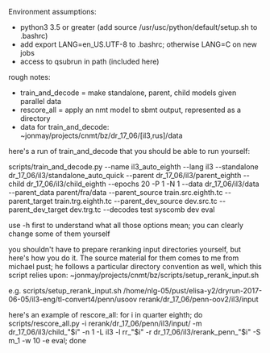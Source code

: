 Environment assumptions:

* python3 3.5 or greater (add source /usr/usc/python/default/setup.sh to .bashrc)
* add export LANG=en_US.UTF-8 to .bashrc; otherwise LANG=C on new jobs
* access to qsubrun in path (included here)

rough notes:

* train_and_decode = make standalone, parent, child models given parallel data
* rescore_all = apply an nmt model to sbmt output, represented as a directory
* data for train_and_decode: ~jonmay/projects/cnmt/bz/dr_17_06/[il3,rus]/data

here's a run of train_and_decode that you should be able to run yourself:

scripts/train_and_decode.py --name il3_auto_eighth --lang il3 --standalone dr_17_06/il3/standalone_auto_quick --parent dr_17_06/il3/parent_eighth --child dr_17_06/il3/child_eighth --epochs 20 -P 1 -N 1 --data dr_17_06/il3/data --parent_data parent/fra/data --parent_source train.src.eighth.tc --parent_target train.trg.eighth.tc --parent_dev_source dev.src.tc --parent_dev_target dev.trg.tc --decodes test syscomb dev eval


use -h first to understand what all those options mean; you can clearly change some of them yourself

you shouldn't have to prepare reranking input directories yourself, but here's how you do it. The source material for them comes to me from michael pust; he follows a particular directory convention as well, which this script relies upon: ~jonmay/projects/cnmt/bz/scripts/setup_rerank_input.sh <inputdir> <outputdir>


e.g.  scripts/setup_rerank_input.sh /home/nlg-05/pust/elisa-y2/dryrun-2017-06-05/il3-eng/tl-convert4/penn/usoov rerank/dr_17_06/penn-oov2/il3/input

here's an example of rescore_all: for i in quarter eighth; do scripts/rescore_all.py -i rerank/dr_17_06/penn/il3/input/ -m dr_17_06/il3/child_"$i" -n 1 -L il3 -l rr_"$i" -r dr_17_06/il3/rerank_penn_"$i" -S m_1 -w 10 -e eval; done
